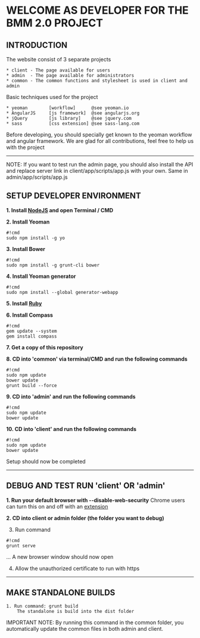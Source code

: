 WELCOME AS DEVELOPER FOR THE BMM 2.0 PROJECT
============================================


INTRODUCTION
------------

The website consist of 3 separate projects

    * client - The page available for users
    * admin  - The page available for administrators
    * common - The common functions and stylesheet is used in client and admin


Basic techniques used for the project

    * yeoman        [workflow]      @see yeoman.io
    * AngularJS     [js framework]  @see angularjs.org
    * jQuery        [js library]    @see jquery.com
    * sass          [css extension] @see sass-lang.com


Before developing, you should specially get known to the yeoman workflow and angular framework.
We are glad for all contributions, feel free to help us with the project
____________________________________________


NOTE:
    If you want to test run the admin page, you should also install the
    API and replace server link in client/app/scripts/app.js with your own.
    Same in admin/app/scripts/app.js

SETUP DEVELOPER ENVIRONMENT
---------------------------

**1. Install [NodeJS](http://nodejs.org/) and open Terminal / CMD**

**2. Install Yeoman**
```
#!cmd
sudo npm install -g yo
```

**3. Install Bower**
```
#!cmd
sudo npm install -g grunt-cli bower
```

**4. Install Yeoman generator**
```
#!cmd
sudo npm install --global generator-webapp
```

**5. Install [Ruby](https://www.ruby-lang.org/en/downloads/)**

**6. Install Compass**
```
#!cmd
gem update --system
gem install compass
```

**7. Get a copy of this repository**

**8. CD into 'common' via terminal/CMD and run the following commands**
```
#!cmd
sudo npm update
bower update
grunt build --force
```

**9. CD into 'admin' and run the following commands**
```
#!cmd
sudo npm update
bower update
```

**10. CD into 'client' and run the following commands**
```
#!cmd
sudo npm update
bower update
```

Setup should now be completed
____________________________________________


DEBUG AND TEST RUN 'client' OR 'admin'
--------------------------------------

**1. Run your default browser with --disable-web-security**
    Chrome users can turn this on and off with an [extension](https://chrome.google.com/webstore/detail/allow-control-allow-origi/nlfbmbojpeacfghkpbjhddihlkkiljbi)

**2. CD into client or admin folder (the folder you want to debug)**

3. Run command
```
#!cmd
grunt serve
```
... A new browser window should now open

4. Allow the unauthorized certificate to run with https

____________________________________________


MAKE STANDALONE BUILDS
----------------------

    1. Run command: grunt build
        The standalone is build into the dist folder

IMPORTANT NOTE:
    By running this command in the common folder, you automatically update the common files
    in both admin and client.